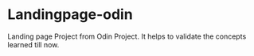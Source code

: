 # Landingpage-odin
Landing page Project from Odin Project. It helps to validate the concepts learned till now. 
